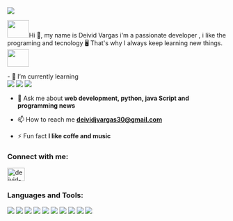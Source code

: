 <img src="https://github.com/user-attachments/assets/0c2374d4-205f-49cb-ae9c-33a88b9557ea"/>

<p><img src = "https://i.gifer.com/JLo.gif"  height = "40" width="50"/>Hi 👋​, my name is Deivid Vargas i'm a passionate developer , i like the programing and tecnology ​🖥️​ That's why I always keep learning new things.<img src = "https://i.gifer.com/JLo.gif"  height = "40" width="50"/></p>
- 🌱 I’m currently learning <div><img src = "https://img.shields.io/badge/react_native-%2320232a.svg?style=for-the-badge&logo=react&logoColor=%2361DAFB" /> <img src = "https://img.shields.io/badge/expo-1C1E24?style=for-the-badge&logo=expo&logoColor=#D04A37"/> <img src = "https://img.shields.io/badge/react-%2320232a.svg?style=for-the-badge&logo=react&logoColor=%2361DAFB"/></div>

- 💬 Ask me about **web development, python, java Script and programming news**

- 📫 How to reach me **deividjvargas30@gmail.com**

- ⚡ Fun fact **I like coffe and music**

<h3 align="left">Connect with me:</h3>
<p align="left">
<a href="https://linkedin.com/in/deivid-vargas-084a05308" target="blank"><img align="center" src="https://raw.githubusercontent.com/rahuldkjain/github-profile-readme-generator/master/src/images/icons/Social/linked-in-alt.svg" alt="deivid-vargas-084a05308" height="30" width="40" /></a>
</p>

<h3 align="left">Languages and Tools:</h3>
<div> 
<img src = "https://img.shields.io/badge/js-%23323330.svg?style=for-the-badge&logo=javascript&logoColor=%23F7DF1E"/>
<img src = "https://img.shields.io/badge/typescript-%23007ACC.svg?style=for-the-badge&logo=typescript&logoColor=white"/>
<img src = "https://img.shields.io/badge/python-3670A0?style=for-the-badge&logo=python&logoColor=ffdd54"/>
<img src = "https://img.shields.io/badge/mysql-4479A1.svg?style=for-the-badge&logo=mysql&logoColor=white"/>
<img src = "https://img.shields.io/badge/postgres-%23316192.svg?style=for-the-badge&logo=postgresql&logoColor=white"/>
<img src = "https://img.shields.io/badge/MongoDB-%234ea94b.svg?style=for-the-badge&logo=mongodb&logoColor=white"/>
<img src = "https://img.shields.io/badge/django-%23092E20.svg?style=for-the-badge&logo=django&logoColor=white"/>
<img src = "https://img.shields.io/badge/node.js-6DA55F?style=for-the-badge&logo=node.js&logoColor=white"/>
<img src = "https://img.shields.io/badge/express.js-%23404d59.svg?style=for-the-badge&logo=express&logoColor=%2361DAFB"/>
<img src = "https://img.shields.io/badge/tailwindcss-%2338B2AC.svg?style=for-the-badge&logo=tailwind-css&logoColor=white" />
</div>
